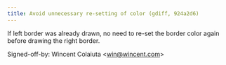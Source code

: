 ```yaml
---
title: Avoid unnecessary re-setting of color (gdiff, 924a2d6)
---
```


If left border was already drawn, no need to re-set the border color again before drawing the right border.

Signed-off-by: Wincent Colaiuta &lt;win@wincent.com&gt;
